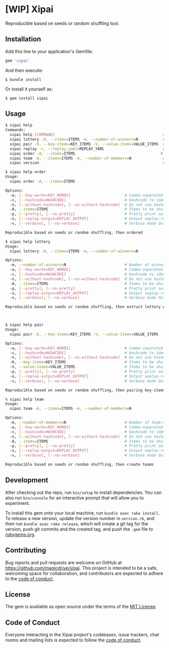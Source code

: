 # [WIP] Xipai

Reproducible based on seeds or random shuffling tool.

## Installation

Add this line to your application's Gemfile:

```ruby
gem 'xipai'
```

And then execute:

    $ bundle install

Or install it yourself as:

    $ gem install xipai

## Usage

```bash
$ xipai help
Commands:
  xipai help [COMMAND]                                                # Describe available commands or one specific command
  xipai lottery -A, --items=ITEMS -m, --number-of-winners=N           # Reproducible based on seeds or random shuffling, then extruct lottery winner.
  xipai pair -K, --key-items=KEY_ITEMS -V, --value-items=VALUE_ITEMS  # Reproducible based on seeds or random shuffling, then pairing key-items and value-items.
  xipai replay -c, --replay-yaml=REPLAY_YAML                          # Replay shuffling with xipai-replay yaml
  xipai order -A, --items=ITEMS                                      # Reproducible based on seeds or random shuffling.
  xipai team -A, --items=ITEMS -m, --number-of-members=N              # Reproducible based on seeds or random shuffling, then create teams
  xipai version                                                       # Show xipai version
```

```bash
$ xipai help order
Usage:
  xipai order -A, --items=ITEMS

Options:
  -w, [--key-words=KEY_WORDS]                        # Comma-separated seed string
  -c, [--hashcode=HASHCODE]                          # Hashcode to identify this randomization
  -n, [--without-hashcode], [--no-without-hashcode]  # Do not use hashcode for randomization
  -A, --items=ITEMS                                  # Items to be shuffled. (comma-separated)
  -p, [--pretty], [--no-pretty]                      # Pretty print output.
  -o, [--replay-output=REPLAY_OUTPUT]                # Output xeplay-replay yaml to specified path
  -v, [--verbose], [--no-verbose]                    # Verbose mode Output

Reproducible based on seeds or random shuffling, then ordered
```

```bash
$ xipai help lottery
Usage:
  xipai lottery -A, --items=ITEMS -m, --number-of-winners=N

Options:
  -m, --number-of-winners=N                          # Number of winners
  -w, [--key-words=KEY_WORDS]                        # Comma-separated seed string
  -c, [--hashcode=HASHCODE]                          # Hashcode to identify this randomization
  -n, [--without-hashcode], [--no-without-hashcode]  # Do not use hashcode for randomization
  -A, --items=ITEMS                                  # Items to be shuffled. (comma-separated)
  -p, [--pretty], [--no-pretty]                      # Pretty print output.
  -o, [--replay-output=REPLAY_OUTPUT]                # Output xeplay-replay yaml to specified path
  -v, [--verbose], [--no-verbose]                    # Verbose mode Output

Reproducible based on seeds or random shuffling, then extruct lottery winner.




```


```bash
$ xipai help pair
Usage:
  xipai pair -K, --key-items=KEY_ITEMS -V, --value-items=VALUE_ITEMS

Options:
  -w, [--key-words=KEY_WORDS]                        # Comma-separated seed string
  -c, [--hashcode=HASHCODE]                          # Hashcode to identify this randomization
  -n, [--without-hashcode], [--no-without-hashcode]  # Do not use hashcode for randomization
  -K, --key-items=KEY_ITEMS                          # Items to be shuffled. (comma-separated)
  -V, --value-items=VALUE_ITEMS                      # Items to be shuffled. (comma-separated)
  -p, [--pretty], [--no-pretty]                      # Pretty print output.
  -o, [--replay-output=REPLAY_OUTPUT]                # Output xeplay-replay yaml to specified path
  -v, [--verbose], [--no-verbose]                    # Verbose mode Output

Reproducible based on seeds or random shuffling, then pairing key-items and value-items.
```

```bash
% xipai help team
Usage:
  xipai team -A, --items=ITEMS -m, --number-of-members=N

Options:
  -m, --number-of-members=N                          # Number of team-members
  -w, [--key-words=KEY_WORDS]                        # Comma-separated seed string
  -c, [--hashcode=HASHCODE]                          # Hashcode to identify this randomization
  -n, [--without-hashcode], [--no-without-hashcode]  # Do not use hashcode for randomization
  -A, --items=ITEMS                                  # Items to be shuffled. (comma-separated)
  -p, [--pretty], [--no-pretty]                      # Pretty print output.
  -o, [--replay-output=REPLAY_OUTPUT]                # Output xeplay-replay yaml to specified path
  -v, [--verbose], [--no-verbose]                    # Verbose mode Output

Reproducible based on seeds or random shuffling, then create teams
```

## Development

After checking out the repo, run `bin/setup` to install dependencies. You can also run `bin/console` for an interactive prompt that will allow you to experiment.

To install this gem onto your local machine, run `bundle exec rake install`. To release a new version, update the version number in `version.rb`, and then run `bundle exec rake release`, which will create a git tag for the version, push git commits and the created tag, and push the `.gem` file to [rubygems.org](https://rubygems.org).

## Contributing

Bug reports and pull requests are welcome on GitHub at https://github.com/magicdrive/xipai. This project is intended to be a safe, welcoming space for collaboration, and contributors are expected to adhere to the [code of conduct](https://github.com/magicdrive/xipai/blob/main/CODE_OF_CONDUCT.md).

## License

The gem is available as open source under the terms of the [MIT License](https://opensource.org/licenses/MIT).

## Code of Conduct

Everyone interacting in the Xipai project's codebases, issue trackers, chat rooms and mailing lists is expected to follow the [code of conduct](https://github.com/magicdrive/xipai/blob/main/CODE_OF_CONDUCT.md).
